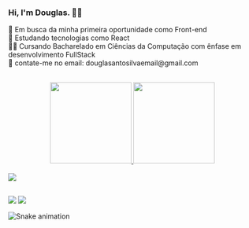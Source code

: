 ### Hi, I'm Douglas. 🧑‍💻
<p>
🔭 Em busca da minha primeira oportunidade como Front-end <br>
📖 Estudando tecnologias como React<br>
👩‍💻 Cursando Bacharelado em Ciências da Computação com ênfase em desenvolvimento FullStack<br>
📧 contate-me no email: douglasantosilvaemail@gmail.com<br>
</P>
</br>

<div align="center">
  <a href="https://github.com/douglaSantoSilva">
  <img height="165em" 
  src="https://github-readme-stats.vercel.app/api?username=douglaSantoSilva&show_icons=true&theme=dark&include_all_commits=true&count_private=true"/>
  <img height="165em" 
  src="https://github-readme-stats.vercel.app/api/top-langs/?username=douglaSantoSilva&layout=compact&langs_count=7&theme=dark"/>
</div>

<br>
<a href="https://skillicons.dev">
   <img src="https://skillicons.dev/icons?i=js,html,css,react,nodejs,git,github" />
</a>

  ##
  
<div> 
  <a href = "mailto:douglasantosilvaemail@gmail.com"><img src="https://img.shields.io/badge/-Gmail-%23333?style=for-the-badge&logo=gmail&logoColor=white" target="_blank"></a>
  <a href="https://www.linkedin.com/in/douglas-santos-ba24a31a5" target="_blank"><img src="https://img.shields.io/badge/-LinkedIn-%230077B5?style=for-the-badge&logo=linkedin&logoColor=white" target="_blank"></a> 

  ![Snake animation](https://github.com/douglaSantoSilva/douglaSantoSilva/blob/output/github-contribution-grid-snake.svg)
</div>

